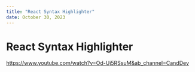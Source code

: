 ```yaml
---
title: "React Syntax Highlighter"
date: October 30, 2023
---
```


# React Syntax Highlighter

https://www.youtube.com/watch?v=Od-Uj5RSsuM&ab_channel=CandDev